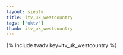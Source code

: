 ```yaml
--- 
layout: sieutv
title: itv_uk_westcountry
tags: ["uktv"]
thumb: itv_uk_westcountry
---
```

{% include tvadv key=itv_uk_westcountry %}
